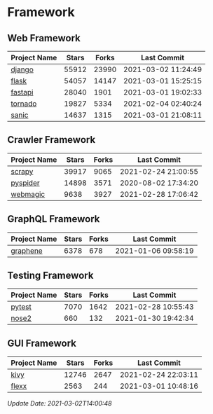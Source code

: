 # Framework

## Web Framework
| Project Name | Stars | Forks | Last Commit |
| ------------ | ----- | ----- | ----------- |
| [django](https://github.com/django/django) | 55912 | 23990 | 2021-03-02 11:24:49 |
| [flask](https://github.com/pallets/flask) | 54057 | 14147 | 2021-03-01 15:25:15 |
| [fastapi](https://github.com/tiangolo/fastapi) | 28040 | 1901 | 2021-03-01 19:02:33 |
| [tornado](https://github.com/tornadoweb/tornado) | 19827 | 5334 | 2021-02-04 02:40:24 |
| [sanic](https://github.com/sanic-org/sanic) | 14637 | 1315 | 2021-03-01 21:08:11 |

## Crawler Framework
| Project Name | Stars | Forks | Last Commit |
| ------------ | ----- | ----- | ----------- |
| [scrapy](https://github.com/scrapy/scrapy) | 39917 | 9065 | 2021-02-24 21:00:55 |
| [pyspider](https://github.com/binux/pyspider) | 14898 | 3571 | 2020-08-02 17:34:20 |
| [webmagic](https://github.com/code4craft/webmagic) | 9638 | 3927 | 2021-02-28 17:06:42 |

## GraphQL Framework
| Project Name | Stars | Forks | Last Commit |
| ------------ | ----- | ----- | ----------- |
| [graphene](https://github.com/graphql-python/graphene) | 6378 | 678 | 2021-01-06 09:58:19 |

## Testing Framework
| Project Name | Stars | Forks | Last Commit |
| ------------ | ----- | ----- | ----------- |
| [pytest](https://github.com/pytest-dev/pytest) | 7070 | 1642 | 2021-02-28 10:55:43 |
| [nose2](https://github.com/nose-devs/nose2) | 660 | 132 | 2021-01-30 19:42:34 |

## GUI Framework
| Project Name | Stars | Forks | Last Commit |
| ------------ | ----- | ----- | ----------- |
| [kivy](https://github.com/kivy/kivy) | 12746 | 2647 | 2021-02-24 22:03:11 |
| [flexx](https://github.com/flexxui/flexx) | 2563 | 244 | 2021-03-01 10:48:16 |

*Update Date: 2021-03-02T14:00:48*